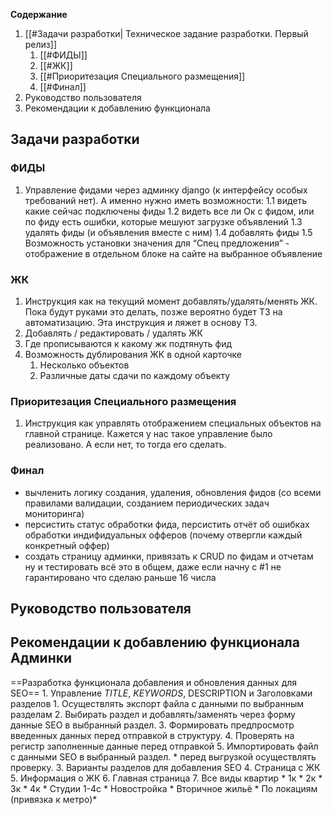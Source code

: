 **Содержание**
1. [[#Задачи разработки| Техническое задание разработки. Первый релиз]]
	1. [[#ФИДЫ]]
	2. [[#ЖК]]
	3. [[#Приоритезация Специального размещения]]
	4. [[#Финал]]
2. Руководство пользователя
3. Рекомендации к добавлению функционала
## Задачи разработки
### ФИДЫ
1. Управление фидами через админку django (к интерфейсу особых требований нет). А именно нужно иметь возможности:
    1.1 видеть какие сейчас подключены фиды
    1.2 видеть все ли Ок с фидом, или по фиду есть ошибки, которые мешуют загрузке объявлений
    1.3 удалять фиды (и объявления вместе с ним)
    1.4 добавлять фиды
    1.5 Возможность установки значения для “Спец предложения” - отображение в отдельном блоке на сайте на выбранное объявление
### ЖК
1. Инструкция как на текущий момент добавлять/удалять/менять ЖК. Пока будут руками это делать, позже вероятно будет ТЗ на автоматизацию. Эта инструкция и ляжет в основу ТЗ.
2. Добавлять / редактировать / удалять ЖК
3. Где прописываются к какому жк подтянуть фид
4. Возможность дублирования ЖК в одной карточке
	1. Несколько объектов
	2. Различные даты сдачи по каждому объекту

### Приоритезация Специального размещения
1. Инструкция как управлять отображением специальных объектов на главной странице. Кажется у нас такое управление было реализовано. А если нет, то тогда его сделать.

### Финал
- вычленить логику создания, удаления, обновления фидов (со всеми правилами валидации, созданием периодических задач мониторинга)
- персистить статус обработки фида, персистить отчёт об ошибках обработки индифидуальных офферов (почему отвергли каждый конкретный оффер)
- создать страницу админки, привязать к CRUD по фидам и отчетам ну и тестировать всё это в общем, даже если начну с #1 не гарантировано что сделаю раньше 16 числа
## Руководство пользователя
## Рекомендации к добавлению функционала Админки

==Разработка функционала добавления и обновления данных для SEO==
	1. Управление _TITLE_, _KEYWORDS_, DESCRIPTION и Заголовками разделов
		1. Осуществлять экспорт файла с данными по выбранным разделам
		2. Выбирать раздел и добавлять/заменять через форму данные SEO в выбранный раздел. 
		3. Формировать предпросмотр введенных данных перед отправкой в структуру.
		4. Проверять на регистр заполненные данные перед отправкой
		5. Импортировать файл с данными SEO в выбранный раздел.
		* перед выгрузкой осуществлять проверку.
	3. Варианты разделов для добавления SEO
	4. Страница с ЖК
	5. Информация о ЖК
	6. Главная страница
	7. Все виды квартир
		* 1к
		* 2к
		* 3к
		* 4к
		* Студии 1-4с
		* Новостройка
		* Вторичное жильё
		* По локациям (привязка к метро)*
